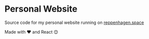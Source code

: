 # Personal Website

Source code for my personal website running on [reppenhagen.space](https://www.reppenhagen.space/)

Made with ❤️ and React 😊
